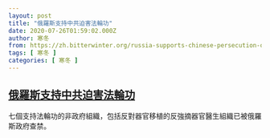 ```yaml
---
layout: post
title: "俄羅斯支持中共迫害法輪功"
date: 2020-07-26T01:59:02.000Z
author: 寒冬
from: https://zh.bitterwinter.org/russia-supports-chinese-persecution-of-falun-gong/
tags: [ 寒冬 ]
categories: [ 寒冬 ]
---
```

<!--1595728742000-->
[俄羅斯支持中共迫害法輪功](https://zh.bitterwinter.org/russia-supports-chinese-persecution-of-falun-gong/)
------

<div>
七個支持法輪功的非政府組織，包括反對器官移植的反強摘器官醫生組織已被俄羅斯政府查禁。
</div>
